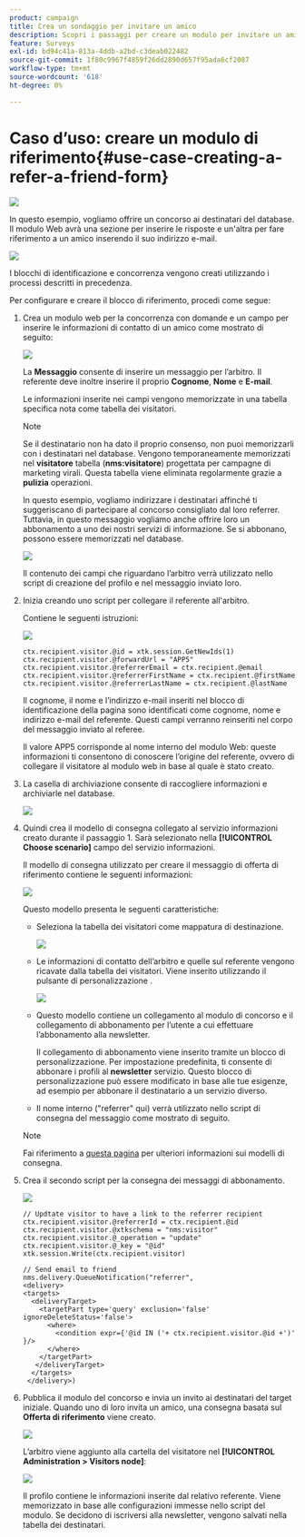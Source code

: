 ```yaml
---
product: campaign
title: Crea un sondaggio per invitare un amico
description: Scopri i passaggi per creare un modulo per invitare un amico
feature: Surveys
exl-id: bd94c41a-813a-4ddb-a2bd-c3deab022482
source-git-commit: 1f80c9967f4859f26dd2890d657f95ada6cf2087
workflow-type: tm+mt
source-wordcount: '618'
ht-degree: 0%

---
```


# Caso d’uso: creare un modulo di riferimento{#use-case-creating-a-refer-a-friend-form}

![](../../assets/common.svg)

In questo esempio, vogliamo offrire un concorso ai destinatari del database. Il modulo Web avrà una sezione per inserire le risposte e un&#39;altra per fare riferimento a un amico inserendo il suo indirizzo e-mail.

![](assets/s_ncs_admin_survey_viral_sample_0.png)

I blocchi di identificazione e concorrenza vengono creati utilizzando i processi descritti in precedenza.

Per configurare e creare il blocco di riferimento, procedi come segue:

1. Crea un modulo web per la concorrenza con domande e un campo per inserire le informazioni di contatto di un amico come mostrato di seguito:

   ![](assets/s_ncs_admin_survey_viral_sample_2.png)

   La **Messaggio** consente di inserire un messaggio per l’arbitro. Il referente deve inoltre inserire il proprio **Cognome**, **Nome** e **E-mail**.

   Le informazioni inserite nei campi vengono memorizzate in una tabella specifica nota come tabella dei visitatori.

   >[!NOTE]
   >
   >Se il destinatario non ha dato il proprio consenso, non puoi memorizzarli con i destinatari nel database. Vengono temporaneamente memorizzati nel **visitatore** tabella (**nms:visitatore**) progettata per campagne di marketing virali. Questa tabella viene eliminata regolarmente grazie a **pulizia** operazioni.
   >
   >In questo esempio, vogliamo indirizzare i destinatari affinché ti suggeriscano di partecipare al concorso consigliato dal loro referrer. Tuttavia, in questo messaggio vogliamo anche offrire loro un abbonamento a uno dei nostri servizi di informazione. Se si abbonano, possono essere memorizzati nel database.

   ![](assets/s_ncs_admin_survey_viral_sample_5.png)

   Il contenuto dei campi che riguardano l’arbitro verrà utilizzato nello script di creazione del profilo e nel messaggio inviato loro.

1. Inizia creando uno script per collegare il referente all&#39;arbitro.

   Contiene le seguenti istruzioni:

   ![](assets/s_ncs_admin_survey_viral_sample_4.png)

   ```
   ctx.recipient.visitor.@id = xtk.session.GetNewIds(1)
   ctx.recipient.visitor.@forwardUrl = "APP5"
   ctx.recipient.visitor.@referrerEmail = ctx.recipient.@email
   ctx.recipient.visitor.@referrerFirstName = ctx.recipient.@firstName
   ctx.recipient.visitor.@referrerLastName = ctx.recipient.@lastName
   ```

   Il cognome, il nome e l’indirizzo e-mail inseriti nel blocco di identificazione della pagina sono identificati come cognome, nome e indirizzo e-mail del referente. Questi campi verranno reinseriti nel corpo del messaggio inviato al referee.

   Il valore APP5 corrisponde al nome interno del modulo Web: queste informazioni ti consentono di conoscere l’origine del referente, ovvero di collegare il visitatore al modulo web in base al quale è stato creato.

1. La casella di archiviazione consente di raccogliere informazioni e archiviarle nel database.

   ![](assets/s_ncs_admin_survey_viral_sample_4b.png)

1. Quindi crea il modello di consegna collegato al servizio informazioni creato durante il passaggio 1. Sarà selezionato nella **[!UICONTROL Choose scenario]** campo del servizio informazioni.

   Il modello di consegna utilizzato per creare il messaggio di offerta di riferimento contiene le seguenti informazioni:

   ![](assets/s_ncs_admin_survey_viral_sample_7.png)

   Questo modello presenta le seguenti caratteristiche:

   * Seleziona la tabella dei visitatori come mappatura di destinazione.

      ![](assets/s_ncs_admin_survey_viral_sample_7b.png)

   * Le informazioni di contatto dell’arbitro e quelle sul referente vengono ricavate dalla tabella dei visitatori. Viene inserito utilizzando il pulsante di personalizzazione .

      ![](assets/s_ncs_admin_survey_viral_sample_7a.png)

   * Questo modello contiene un collegamento al modulo di concorso e il collegamento di abbonamento per l’utente a cui effettuare l’abbonamento alla newsletter.

      Il collegamento di abbonamento viene inserito tramite un blocco di personalizzazione. Per impostazione predefinita, ti consente di abbonare i profili al **newsletter** servizio. Questo blocco di personalizzazione può essere modificato in base alle tue esigenze, ad esempio per abbonare il destinatario a un servizio diverso.

   * Il nome interno (&quot;referrer&quot; qui) verrà utilizzato nello script di consegna del messaggio come mostrato di seguito.
   >[!NOTE]
   >
   >Fai riferimento a [questa pagina](../../delivery/using/about-templates.md) per ulteriori informazioni sui modelli di consegna.

1. Crea il secondo script per la consegna dei messaggi di abbonamento.

   ![](assets/s_ncs_admin_survey_viral_sample_7c.png)

   ```
   // Updtate visitor to have a link to the referrer recipient
   ctx.recipient.visitor.@referrerId = ctx.recipient.@id
   ctx.recipient.visitor.@xtkschema = "nms:visitor"
   ctx.recipient.visitor.@_operation = "update" 
   ctx.recipient.visitor.@_key = "@id" 
   xtk.session.Write(ctx.recipient.visitor)
   
   // Send email to friend
   nms.delivery.QueueNotification("referrer",
   <delivery>
   <targets>
     <deliveryTarget>
       <targetPart type='query' exclusion='false' ignoreDeleteStatus='false'>
         <where>
           <condition expr={'@id IN ('+ ctx.recipient.visitor.@id +')' }/>
         </where>
       </targetPart>
      </deliveryTarget>
     </targets>
    </delivery>)
   ```

1. Pubblica il modulo del concorso e invia un invito ai destinatari del target iniziale. Quando uno di loro invita un amico, una consegna basata sul **Offerta di riferimento** viene creato.

   ![](assets/s_ncs_admin_survey_viral_sample_8.png)

   L’arbitro viene aggiunto alla cartella del visitatore nel **[!UICONTROL Administration > Visitors node]**:

   ![](assets/s_ncs_admin_survey_viral_sample_9.png)

   Il profilo contiene le informazioni inserite dal relativo referente. Viene memorizzato in base alle configurazioni immesse nello script del modulo. Se decidono di iscriversi alla newsletter, vengono salvati nella tabella dei destinatari.
